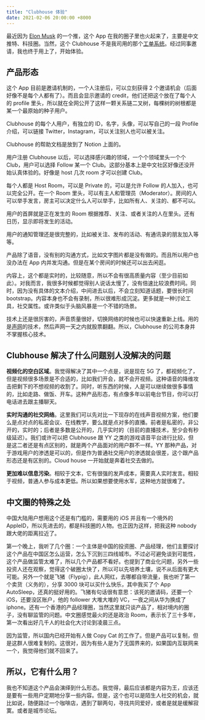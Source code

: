 ```yaml
---
title: "Clubhouse 体验"
date: 2021-02-06 20:00:00 +8000
---
```


最近因为 [Elon Musk](https://twitter.com/elonmusk/status/1355983231988862978?s=20) 的一个推，这个 App 在我的圈子里也火起来了，主要是中文推特、科技圈。当然，这个 Clubhouse 不是我司用的那个[工单系统](https://clubhouse.io)。经过同事邀请，我也终于用上了，开始体验。

## 产品形态

这个 App 目前是邀请机制的，一个人注册后，可以立刻获得 2 个邀请机会（后面好像不是每个人都有了）。而且会显示邀请的 credit，他们还把这个放在了每个人的 profile 里头，所以就在全网公开了这样一颗关系链二叉树，每棵树的树根都是某一个最原始的种子用户。

Clubhouse 的每个人用户，有独立的 ID，名字，头像，可以写自己的一段 Profile 介绍，可以链接 Twitter，Instagram，可以关注别人也可以被关注。

Clubhouse 的帮助文档是放到了 Notion 上面的。

用户注册 Clubhouse 以后，可以选择感兴趣的领域，一个个领域里头一个个 Club，用户可以选择 Follow 某一个 Club。这部分基本上是中文社区好像还没开始认真体验的。好像是 host 几次 room 才可以创建 Club。

每个人都是 Host Room，可以是 Private 的，可以是允许 Follow 的人加入，也可以完全公开。在一个 Room 里头，可以有主人和管理员（Moderator）。房间的人可以举手发言，房主可以决定什么人可以举手，比如所有人、关注的、都不可以。

用户的首屏就是正在发生的 Room 根据推荐、关注、或者关注的人在里头。还有日历，显示即将发生的活动。

用户的通知管理还是很完整的，比如被关注、发布的活动、有通讯录的朋友加入等等。

产品除了语音，没有别的沟通方式，比如文字图片都是没有做的。而且所以用户也没办法在 App 内并发沟通。但是在某个房间的时候还可以出去闲逛。

内容上，这个都是实时的，比较随意，所以不会有很高质量内容（至少目前如此）。对我而言，我很多时候都觉得别人说话太慢了，没有倍速比较浪费时间。同时，因为没有具体的文本介绍，中间进去以后，不会立刻知道话题，要很长时间 bootstrap。内容本身也不会有录制，所以很难形成沉淀。更多就是一种讨论工具，社交属性。或许类似于头脑风暴是一个不错的场景。

技术上还是很厉害的，声音质量很好，切换网络的时候也可以快速重新上线。用的是[声网](https://www.agora.io/)的技术，然后声网一天之内就股票翻翻。所以，Clubhouse 的公司本身并不掌握核心技术。

## Clubhouse 解决了什么问题别人没解决的问题

**视频化的空白区域**。我觉得解决了其中一个点是，说是现在 5G 了，都视频化了，但是视频很多场景是不合适的，比如我们开会，就不会开视频。这种语音的降维攻击把剩下的不想视频的收割了。同时，听东西的时候，人是可以继续做很多事情的，比如走路、做饭、开车。这种产品形态，有点像多年以前电台节目，你可以打电话进去跟主播聊天。

**实时沟通的社交网络**。这里我们可以先对比一下现存的在线声音视频方案，他们要么是点对点的私密会议、在线教学，要么就是点对多的直播。前者是私密的，非公开的，实时的；后者是多数是公开的，几乎实时的（目前的直播技术，至少会有秒级延迟）。我们或许可以把 Clubhouse 跟 YY 之类的游戏语音平台进行比较，但是这二者还是有点区别的，就是两个产品面对的用户群不一样。YY 那种产品，对于游戏用户的渗透是可以的，但是作为普通社交用户的渗透就会很差，这个跟产品形态还是有区别的。Cloud house 一开始就是奔着社交去做的。

**更加难以信息污染**。相较于文本，它有很强的发声成本，需要真人实时发言。相较于视频，普通人参与成本更低。所以如果想要使用水军，这种地方就很难了。

## 中文圈的特殊之处

中国大陆用户想用这个还是有门槛的，需要用的 iOS 并且有一个境外的 AppleID，所以先进去的，都是科技圈的人物。也正因为这样，把我这种 nobody 跟大佬的距离拉近了。

第一个晚上，我听了几个圈：一个主体是中国的投资圈、产品经理，他们主要探讨这个产品在中国区怎么运营，怎么下沉到三四线城市。不过必可避免谈到可能性，这个产品做监管太难了，所以几个产品都不看好。也提到了商业化问题，另外一些投资人还在观察，觉得这个破圈太快了，所以可以先培养土壤，说不从后面有更大可能。另外一个就是飞猪（Flypig），此人网红，去哪都自带流量，我也听了第一个卖货（义务的），分享 3000 块可以买什么快乐，其中我买了个 App AutoSleep，还真的挺好用的。飞猪有句话很有意思：该死的邀请码，还要一个 iOS，还要没区账户，他的 follower 大堆大堆的 VC，一夜之间从华为换成了 iphone。还有一个香港的产品经理圈，当然这里就只谈产品了，相对境内的圈子，没有聊监管的问题。中文圈感觉最火的还是政治 Room，表示长了三十多年，第一次看出好几千人的社会化大讨论到凌晨三点。

因为监管，所以国内已经开始有人做 Copy Cat 的工作了。但是产品可以复制，但是这群人很难复制的。这很对，因为有些人是为了无国界来的，如果国内互联网来一个，我觉得他们就不回来了。

## 所以，它有什么用？

我也不知道这个产品会演绎到什么形态。我觉得，最后应该都是内容为王，应该还是要有一些用户定期地分享一些内容。但是，这个也可以是陌生人社交的机会，就比如说，随便路过一个咖啡店，遇到了聊两句，寻找共同爱好，或者是就是缓解寂寞。或者是城市论坛。
